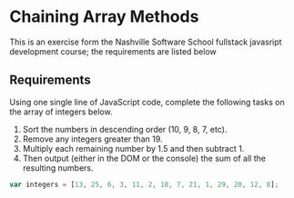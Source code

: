 
# Chaining Array Methods
This is an exercise form the Nashville Software School fullstack javasript development course; the requirements are listed below
## Requirements

Using one single line of JavaScript code, complete the following tasks on the array of integers below.

1. Sort the numbers in descending order (10, 9, 8, 7, etc).
1. Remove any integers greater than 19.
1. Multiply each remaining number by 1.5 and then subtract 1.
1. Then output (either in the DOM or the console) the sum of all the resulting numbers.

```js
var integers = [13, 25, 6, 3, 11, 2, 18, 7, 21, 1, 29, 20, 12, 8];
```